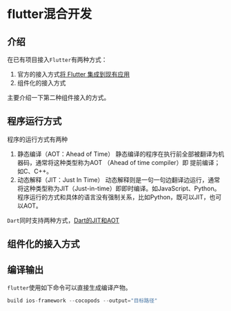 <!--
 * @Author: tangdaoyong
 * @Date: 2021-05-21 09:23:15
 * @LastEditors: tangdaoyong
 * @LastEditTime: 2021-05-21 09:55:11
 * @Description: flutter混合开发
-->
# flutter混合开发

## 介绍

在已有项目接入`Flutter`有两种方式：

1. 官方的接入方式[将 Flutter 集成到现有应用](https://flutter.cn/docs/development/add-to-app)
2. 组件化的接入方式

主要介绍一下第二种组件接入的方式。

## 程序运行方式

程序的运行方式有两种

1. 静态编译（AOT：Ahead of Time）
静态编译的程序在执行前全部被翻译为机器码，通常将这种类型称为AOT （Ahead of time compiler）即 提前编译；如C、C++。
2. 动态解释（JIT：Just In Time）
动态解释则是一句一句边翻译边运行，通常将这种类型称为JIT（Just-in-time）即即时编译。如JavaScript、Python。
程序运行的方式和具体的语言没有强制关系，比如Python，既可以JIT，也可以AOT。

`Dart`同时支持两种方式，[Dart的JIT和AOT](https://github.com/matiastang/matias-Dart/blob/main/docs/md/Dart%20JIT%E5%92%8CAOT.md)

## 组件化的接入方式

## 编译输出

`flutter`使用如下命令可以直接生成编译产物。
```js
build ios-framework --cocopods --output="目标路径"
```